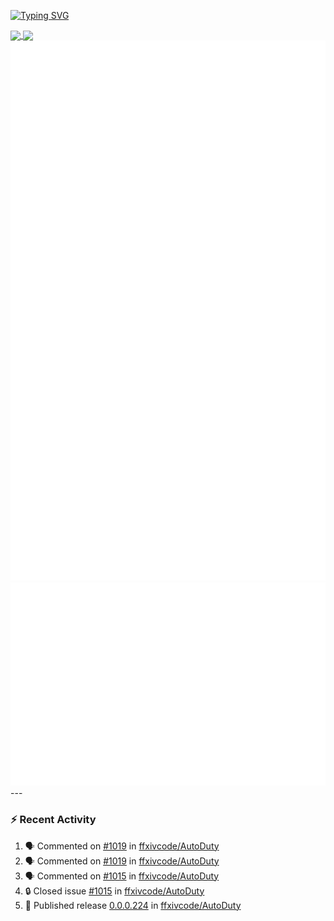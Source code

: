 [![Typing SVG](https://readme-typing-svg.demolab.com?font=Fira+Code&duration=1000&pause=1000&multiline=true&repeat=false&width=435&lines=Simon+Latusek+%7C+Gameplay+Engineer)](https://git.io/typing-svg)

<a href="https://github.com/anuraghazra/github-readme-stats">
  <img height=200 align="center" src="https://github-readme-stats.vercel.app/api?username=erdelf&theme=radical" />
</a>
<a href="https://github.com/anuraghazra/convoychat">
  <img height=200 align="center" src="https://streak-stats.demolab.com?user=erdelf&theme=radical&mode=weekly" />
</a>

<picture>
  <img src="/github-metrics.svg" alt="Metrics">
</picture>

<picture>
  <img src="/github-metrics-achievements.svg" alt="Achievements">
</picture>
---

### :zap: Recent Activity
<!--START_SECTION:activity-->
1. 🗣 Commented on [#1019](https://github.com/ffxivcode/AutoDuty/issues/1019#issuecomment-3038942644) in [ffxivcode/AutoDuty](https://github.com/ffxivcode/AutoDuty)
2. 🗣 Commented on [#1019](https://github.com/ffxivcode/AutoDuty/issues/1019#issuecomment-3038905264) in [ffxivcode/AutoDuty](https://github.com/ffxivcode/AutoDuty)
3. 🗣 Commented on [#1015](https://github.com/ffxivcode/AutoDuty/issues/1015#issuecomment-3033651485) in [ffxivcode/AutoDuty](https://github.com/ffxivcode/AutoDuty)
4. 🔒 Closed issue [#1015](https://github.com/ffxivcode/AutoDuty/issues/1015) in [ffxivcode/AutoDuty](https://github.com/ffxivcode/AutoDuty)
5. 🚀 Published release [0.0.0.224](https://github.com/ffxivcode/AutoDuty/releases/tag/0.0.0.224) in [ffxivcode/AutoDuty](https://github.com/ffxivcode/AutoDuty)
<!--END_SECTION:activity-->

<!--
**erdelf/erdelf** is a ✨ _special_ ✨ repository because its `README.md` (this file) appears on your GitHub profile.

Here are some ideas to get you started:

- 🔭 I’m currently working on ...
- 🌱 I’m currently learning ...
- 👯 I’m looking to collaborate on ...
- 🤔 I’m looking for help with ...
- 💬 Ask me about ...
- 📫 How to reach me: ...
- 😄 Pronouns: ...
- ⚡ Fun fact: ...
-->
